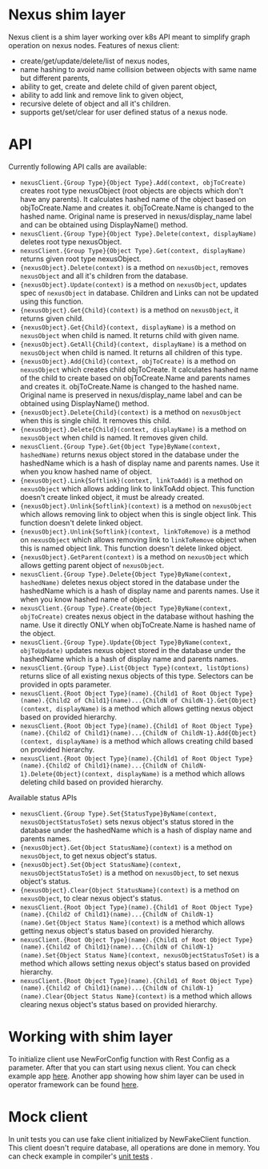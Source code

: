 # Nexus shim layer

Nexus client is a shim layer working over k8s API meant to simplify graph operation on nexus nodes. Features of nexus
client:

- create/get/update/delete/list of nexus nodes,
- name hashing to avoid name collision between objects with same name but different parents,
- ability to get, create and delete child of given parent object,
- ability to add link and remove link to given object,
- recursive delete of object and all it's children.
- supports get/set/clear for user defined status of a nexus node.  

# API

Currently following API calls are available:

- `nexusClient.{Group Type}{Object Type}.Add(context, objToCreate)` creates root type nexusObject (root objects are
  objects which don't have any parents). It calculates hashed name of the object based on objToCreate.Name and creates
  it. objToCreate.Name is changed to the hashed name. Original name is preserved in nexus/display_name label and can be
  obtained using DisplayName() method.
- `nexusClient.{Group Type}{Object Type}.Delete(context, displayName)` deletes root type nexusObject.
- `nexusClient.{Group Type}{Object Type}.Get(context, displayName)` returns given root type nexusObject.
- `{nexusObject}.Delete(context)` is a method on `nexusObject`, removes `nexusObject` and all it's children from the
  database.
- `{nexusObject}.Update(context)` is a method on `nexusObject`, updates spec of `nexusObject` in database. Children and
  Links can not be updated using this function.
- `{nexusObject}.Get{Child}(context)` is a method on `nexusObject`, it returns given child.
- `{nexusObject}.Get{Child}(context, displayName)` is a method on `nexusObject` when child is named. It returns child
  with given name.
- `{nexusObject}.GetAll{Child}(context, displayName)` is a method on `nexusObject` when child is named. It returns all
  children of this type.
- `{nexusObject}.Add{Child}(context, objToCreate)` is a method on `nexusObject` which creates child objToCreate. It
  calculates hashed name of the child to create based on objToCreate.Name and parents names and creates it.
  objToCreate.Name is changed to the hashed name. Original name is preserved in nexus/display_name label and can be
  obtained using DisplayName() method.
- `{nexusObject}.Delete{Child}(context)` is a method on `nexusObject` when this is single child. It removes this child.
- `{nexusObject}.Delete{Child}(context, displayName)` is a method on `nexusObject` when child is named. It removes given
  child.
- `nexusClient.{Group Type}.Get{Object Type}ByName(context, hashedName)` returns nexus object stored in the database
  under the hashedName which is a hash of display name and parents names. Use it when you know hashed name of object.
- `{nexusObject}.Link{Softlink}(context, linkToAdd)` is a method on `nexusObject` which allows adding link to linkToAdd
  object. This function doesn't create linked object, it must be already created.
- `{nexusObject}.Unlink{Softlink}(context)` is a method on `nexusObject` which allows removing link to object when this
  is single object link. This function doesn't delete linked object.
- `{nexusObject}.Unlink{Softlink}(context, linkToRemove)` is a method on `nexusObject` which allows removing link to
  `linkToRemove` object when this is named object link. This function doesn't delete linked object.
- `{nexusObject}.GetParent(context)` is a method on `nexusObject` which allows getting parent object of `nexusObject`.
- `nexusClient.{Group Type}.Delete{Object Type}ByName(context, hashedName)` deletes nexus object stored in the database
  under the hashedName which is a hash of display name and parents names. Use it when you know hashed name of object.
- `nexusClient.{Group Type}.Create{Object Type}ByName(context, objToCreate)` creates nexus object in the database
  without hashing the name. Use it directly ONLY when objToCreate.Name is hashed name of the object.
- `nexusClient.{Group Type}.Update{Object Type}ByName(context, objToUpdate)` updates nexus object stored in the database
  under the hashedName which is a hash of display name and parents names.
- `nexusClient.{Group Type}.List{Object Type}(context, listOptions)` returns slice of all existing nexus objects of this
  type. Selectors can be provided in opts parameter.
- `nexusClient.{Root Object Type}(name).{Child1 of Root Object Type}(name).{Child2 of Child1}(name)...{ChildN of ChildN-1}.Get{Object}(context, displayName)`
  is a method which allows getting nexus object based on provided hierarchy.
- `nexusClient.{Root Object Type}(name).{Child1 of Root Object Type}(name).{Child2 of Child1}(name)...{ChildN of ChildN-1}.Add{Object}(context, displayName)`
  is a method which allows creating child based on provided hierarchy.
- `nexusClient.{Root Object Type}(name).{Child1 of Root Object Type}(name).{Child2 of Child1}(name)...{ChildN of ChildN-1}.Delete{Object}(context, displayName)`
  is a method which allows deleting child based on provided hierarchy.

Available status APIs

- `nexusClient.{Group Type}.Set{StatusType}ByName(context, nexusObjectStatusToSet)` sets nexus object's status stored in the database
  under the hashedName which is a hash of display name and parents names.
- `{nexusObject}.Get{Object StatusName}(context)` is a method on `nexusObject`, to get nexus object's status.
- `{nexusObject}.Set{Object StatusName}(context, nexusObjectStatusToSet)` is a method on `nexusObject`, to set nexus object's status. 
- `{nexusObject}.Clear{Object StatusName}(context)` is a method on `nexusObject`, to clear nexus object's status.
- `nexusClient.{Root Object Type}(name).{Child1 of Root Object Type}(name).{Child2 of Child1}(name)...{ChildN of ChildN-1}(name).Get{Object Status Name}(context)`
  is a method which allows getting nexus object's status based on provided hierarchy.
- `nexusClient.{Root Object Type}(name).{Child1 of Root Object Type}(name).{Child2 of Child1}(name)...{ChildN of ChildN-1}(name).Set{Object Status Name}(context, nexusObjectStatusToSet)`
  is a method which allows setting nexus object's status based on provided hierarchy.
- `nexusClient.{Root Object Type}(name).{Child1 of Root Object Type}(name).{Child2 of Child1}(name)...{ChildN of ChildN-1}(name).Clear{Object Status Name}(context)`
  is a method which allows clearing nexus object's status based on provided hierarchy.


# Working with shim layer

To initialize client use NewForConfig function with Rest Config as a parameter. After that you can start using nexus
client. You can check example app
[here](https://gitlab.eng.vmware.com/nsx-allspark_users/nexus-sdk/docs/-/tree/master/example/crudapp). Another app
showing how shim layer can be used in operator framework can be found
[here](https://gitlab.eng.vmware.com/nsx-allspark_users/nexus-sdk/docs/-/tree/master/example/operatorapp).

# Mock client

In unit tests you can use fake client initialized by NewFakeClient function. This client doesn't require database, all
operations are done in memory. You can check example in compiler's
[unit tests](https://gitlab.eng.vmware.com/nsx-allspark_users/nexus-sdk/compiler/-/blob/master/example/tests/nexusclient_test.go)
.
